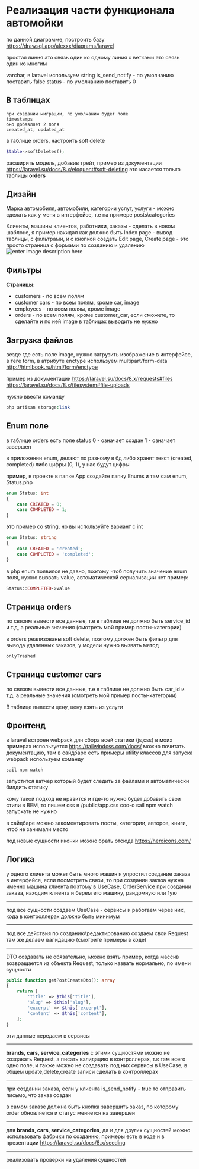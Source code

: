 # Реализация части функционала автомойки

по данной диаграмме, построить базу
https://drawsql.app/alexxx/diagrams/laravel

простая линия это связь один ко одному
линия с ветками это связь один ко многим

varchar, в laravel используем string
is_send_notify - по умолчанию поставить false
status - по умолчанию поставить 0

## В таблицах

    при создании миграции, по умолчанию будет поле
    timestamps
    оно добавляет 2 поля
    created_at, updated_at

в таблице orders, настроить soft delete
```php
$table->softDeletes();
```
расширить модель, добавив трейт, пример из документации
https://laravel.su/docs/8.x/eloquent#soft-deleting
это касается только таблицы **orders**

## Дизайн

Марка автомобиля, автомобили, категории услуг, услуги - можно сделать как у меня в интерфейсе, т.е на примере posts\categories

Клиенты, машины клиентов, работники, заказы - сделать в новом шаблоне, я пример накидал как должно быть
Index page - вывод таблицы, с фильтрами, и с кнопкой создать
Edit page, Create page - это просто страница с формами по созданию и удалению
![enter image description here](https://i.gyazo.com/8b62489b0e2c0d2e12b4bd2c6a178b36.png)

## Фильтры

**Страницы:**

 - customers - по всем полям
 - customer cars - по всем полям, кроме car, image
 - employees - по всем полям, кроме image
 - orders - по всем полям, кроме customer_car, если сможете, то сделайте
   и по ней
   image в таблицах выводить не нужно

## Загрузка файлов

везде где есть поле image, нужно загрузить изображение
в интерфейсе, в теге form, в атрибуте enctype используем multipart/form-data
http://htmlbook.ru/html/form/enctype

пример из документации
https://laravel.su/docs/8.x/requests#files
https://laravel.su/docs/8.x/filesystem#file-uploads

нужно ввести команду
```php
php artisan storage:link
```
## Enum поле

в таблице orders
есть поле status
0 - означает создан
1 - означает завершен

в приложении enum, делают по разному
в бд либо хранят текст (created, completed) либо цифры (0, 1), у нас будут цифры

пример, в проекте в папке App создайте папку Enums и там сам enum, Status.php
```php
enum Status: int
{
    case CREATED = 0;
    case COMPLETED = 1;
}
```
это пример со string, но вы используйте вариант с int
```php
enum Status: string
{
    case CREATED = 'created';
    case COMPLETED = 'completed';
}
```
в php enum появился не давно, поэтому чтоб получить значение enum поля, нужно вызвать value, автоматической сериализации нет
пример:
```php
Status::COMPLETED->value
```
## Страница orders

по связям вывести все данные, т.е в таблице не должно быть service_id и т.д, а реальные значения
(смотреть мой пример посты-категории)

в orders реализованы soft delete, поэтому должен быть фильтр для вывода удаленных заказов,
у модели нужно вызвать метод
```php
onlyTrashed
```

## Страница customer cars
по связям вывести все данные, т.е в таблице не должно быть car_id и т.д, а реальные значения
(смотреть мой пример посты-категории)

В таблице вывести цену, цену взять из услуги


## Фронтенд
в laravel встроен webpack для сбора всей статики (js,css)
в моих примерах используется 
https://tailwindcss.com/docs/
можно почитать  документацию, там в сайдбаре есть примеры utility классов
для запуска webpack  используем команду

    sail npm watch
запустится ватчер который будет следить за файлами и автоматически билдить статику

кому такой подход не нравится и где-то нужно будет добавить свои стили в BEM, 
то пишем css в /public/app.css
соо-о sail npm watch запускать не нужно

в сайдбаре можно закоментировать
посты, категории, авторов, книги, чтоб не занимали место

под новые сущности иконки можно брать отсюда
https://heroicons.com/

## Логика
у одного клиента может быть много машин
я упростил создание заказа в интерфейсе, если посмотреть связи, то при создании заказа нужна именно машина клиента
поэтому в UseCase, OrderService при создании заказа, находим клиента и берем его машину, рандомную или 1ую

---

под все сущности создаем UseCase - сервисы и работаем через них, кода в контроллерах должно быть минимум

---

под все действия по созданию\редактированию создаем свои Request
там же делаем валидацию (смотрите примеры в коде)

---

DTO создавать не обязательно, можно взять пример, когда массив возвращается из объекта Request, только назвать нормально, по имени сущности
```php
public function getPostCreateDto(): array
{
    return [
        'title' => $this['title'],
        'slug' => $this['slug'],
        'excerpt' => $this['excerpt'],
        'content' => $this['content'],
    ];
}
```
эти данные передаем в сервисы

---

**brands, cars, service_categories**
с этими сущностями можно не создавать Request, а писать валидацию в контроллерах, т.к там всего одно поле, и также можно не создавать под них сервисы в UseCase, в общем update,delete,create записи сделать в контроллерах

---

при создании заказа, если у клиента is_send_notify - true
то отправить письмо, что заказ создан

в самом заказе должна быть кнопка завершить заказ, по которому order обновляется и статус меняется на завершен

---

для **brands, cars, service_categories**, да и для других сущностей можно использовать фабрики по созданию, примеры есть в коде и в презентации
https://laravel.su/docs/8.x/seeding

---

реализовать проверки на удаления сущностей
